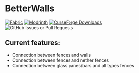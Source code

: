 ﻿# BetterWalls
[![Fabric](https://img.shields.io/badge/mod_loader%3A-fabric-dbd0b4?logo=data%3Aimage%2Fpng%3Bbase64%2CiVBORw0KGgoAAAANSUhEUgAAAMgAAADICAYAAACtWK6eAAAFEElEQVR4nO3dz4uVVRzH8VP48zrkLHS0aTY6ps1UDpYDSlCXKNoFtW%2FXX9CiVaRFqxb9Be3aF7gVJFcJCVGCi7CmqUFrnEAlr9pItmr7oe%2B1e%2Bd25%2FVan8NzYHz7PIvD97YGAAAAAAAAAADAw3pkow%2FAw5mY2PHS5GMT3cqelatrHwzuRONly0YfgIcz%2BdhEd2Z66nRlj0D%2BvUc3%2BgAwygQCgUAgEAgEAoFAIBAIBAKBQCAQCAQCgUAgcFlxxJw4Pv%2Bgsv6N119tb77%2BaukZb739bmn9ytXV05v1%2FpY3CAQCgUAgEAgEAoFAIBAIBAKBQCAQCAQCgUAgEJiL9T%2B3vn6%2F3e7dLe15o3h368LX33Vbu1TaMy53twTyP7e%2Bfr%2F1evdKe6qXG1tr3WvXftuU0xt9YkEgEAgEAoFAIBAIBAKBQCAQCAQCgUAgEAgEAoHBcQM0M73nVPUHNj%2F79OPSMz4%2Fc7Z9ceZsac9H779TWr9790Sb3D1R2jMuw%2Bm8QSAQCAQCgUAgEAgEAoFAIBAIBAKBQCAQCAQCgcBcrIKZ6T2nKuuPLcx1n1uYH9yBWmtzRw62Vpxzde78V6X1Tx052OaOzJb2jMtwOoEUVC8ePrcw31575cXBHai1NndktvyPt3qRsLXWpvfvK60fl%2BF0PrEgEAgEAoFAIBAIBAKBQCAQCAQCgUAgEAgEAoFg0w6OG8ZQt35cX7tZWt%2FpbG%2B7OjsGdp42pOF0585%2FVb5EWdXPcDpvEAgEAoFAIBAIBAKBQCAQCAQCgUAgEAgEAoFAIBibuVjVoW6Lzz%2FbPbF4dHAH6lOns72853bv7kDO8o%2BZ6f3t5ZdOlvZU71XdvPVHOzR7oLTnyg9LpfX9GKNAahcPTywe7We42cBVLx7e7t1tvd69gZ2ntdZmnni87ZvaW9rz3oeflNYfmj3QDs0eLO0ZRiA%2BsSAQCAQCgUAgEAgEAoFAIBAIBAKBQCAQCAQCgWAk72IZ6vbv7ersKD9j%2BedfB3aefl35Yal8t%2BrCxcsDH3zoDQKBQCAQCAQCgUAgEAgEAoFAIBAIBAKBQCAQCARDuYtVHer29NyT3WfmDw%2FuQH0axaFuW7duadu2DvbPuPTTL21peaW0Z%2BXqauku3agaUiC1i4fPzB9uL5xcHNyB%2BjSKQ906nTb4QJZXypMSq78mO6p8YkEgEAgEAoFAIBAIBAKBQCAQCAQCgUAgEAgEAsFIDo7r9W63tbXV0p5Ll2vPmNo72fbtnaxtKhrGULde705bK56r%2BgObK1dXT4%2FL3aoqbxAIBAKBQCAQCAQCgUAgEAgEAoFAIBAIBAKBQCAYyl2s6hCxnTs73dZat7LnhZO7Sme6caP%2Bf8Og7271YxhD3W7c%2BuPL6rnGxZACqV90u3OnVwrk2MJ89RHtz%2FW%2FSutHMpBNPNRtGHxiQSAQCAQCgUAgEAgEAoFAIBAIBAKBQCAQCAQCwSMbfYD%2Fyonj8w8q648tzJfvb%2B3ZM1Vav33blrZ9W%2B26m6Fuo8UbBAKBQCAQCAQCgUAgEAgEAoFAIBAIBAKBQCAQCEbyRzz7MYrD6ZaXf2%2FX134v7WG0jFEgozec7vsrP7Zvvi3%2B%2FC4jxScWBAKBQCAQCAQCgUAgEAgEAoFAIBAIBAKBQCAQjM3guGGoDqfrx4WLl%2F1NRog3CAQCgUAgEAgEAoFAIBAIBAKBQCAQCAQCgUAgEIzNXKxhqA6nAwAAAAAAAAAAAFr7GyBrHuW9cxy%2FAAAAAElFTkSuQmCC)](https://fabricmc.net)
[![Modrinth](https://img.shields.io/modrinth/dt/uYYEtS6i?color=green&logo=modrinth&logoColor=green)](https://modrinth.com/mod/betterwalls)
[![CurseForge Downloads](https://img.shields.io/curseforge/dt/1059737?logo=curseforge&color=e04e14)](https://www.curseforge.com/minecraft/mc-mods/better-walls)
![GitHub Issues or Pull Requests](https://img.shields.io/github/issues/Lemon4ik6484/BetterWalls?logo=github&color=%23e6edf3)


## Current features:
- Connection between fences and walls
- Connection between fences and nether fences
- Connection between glass panes/bars and all types fences
